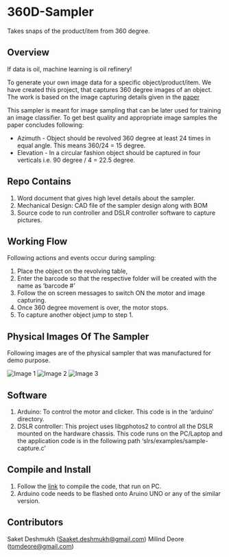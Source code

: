 # 360D-Sampler
Takes snaps of the product/item from 360 degree.

## Overview
If data is oil, machine learning is oil refinery! 

To generate your own image data for a specific object/product/item. We have created this project, that captures 360 degree images of an object. The work is based on the image capturing details given in the [paper](https://drive.google.com/drive/folders/0B8z-ghcMsu59RjNtS1VzN1Zpb0U) 

This sampler is meant for image sampling that can be later used for training an image classifier. To get best quality and appropriate image samples the paper concludes following: 

* Azimuth - Object should be revolved 360 degree at least 24 times in equal angle. This means 360/24 = 15 degree.
* Elevation - In a circular fashion object should be captured in four verticals i.e. 90 degree / 4 = 22.5 degree.

## Repo Contains

1. Word document that gives high level details about the sampler. 
2. Mechanical Design: CAD file of the sampler design along with BOM
3. Source code to run controller and DSLR controller software to capture pictures. 

## Working Flow

Following actions and events occur during sampling: 

1. Place the object on the revolving table,
2. Enter the barcode so that the respective folder will be created with the name as ‘barcode #’
3. Follow the on screen messages to switch ON the motor and image capturing.
4. Once 360 degree movement is over, the motor stops.
5. To capture another object jump to step 1. 

## Physical Images Of The Sampler

Following images are of the physical sampler that was manufactured for demo purpose. 

![Image 1](https://www.dropbox.com/s/0mkredcyn5mxwkf/sampler-design.png?raw=true "Design")
![Image 2](https://www.dropbox.com/s/04svj0xfnbo4qdk/IMG_9475.JPG?raw=true "Img-1")
![Image 3](https://www.dropbox.com/s/tttx853wdv75rcc/IMG_9476.JPG?raw=true "Img-2")


## Software

1. Arduino: To control the motor and clicker. This code is in the ‘arduino’ directory.
2. DSLR controller: This project uses libgphotos2 to control all the DSLR mounted on the hardware chassis. This code runs on the PC/Laptop and the application code is in the following path ‘slrs/examples/sample-capture.c’ 


## Compile and Install

1. Follow the [link](https://github.com/gphoto/libgphoto2/blob/master/INSTALL) to compile the code, that run on PC.   
2. Arduino code needs to be flashed onto Aruino UNO or any of the similar version. 

## Contributors
Saket Deshmukh (Saaket.deshmukh@gmail.com)
Milind Deore (tomdeore@gmail.com)
